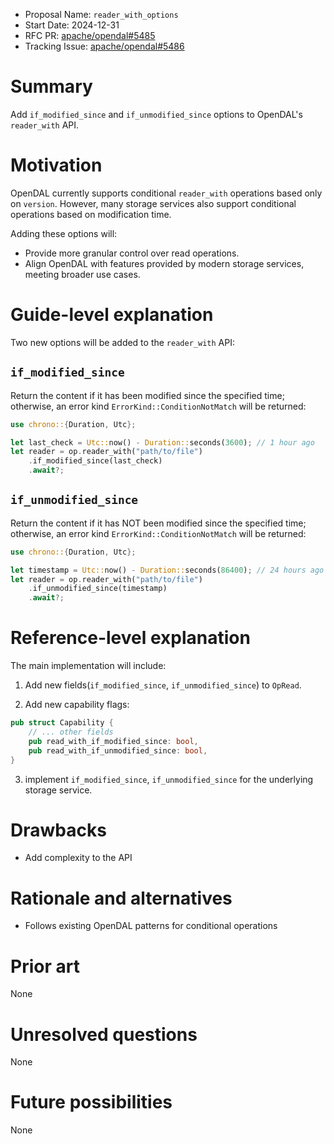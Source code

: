- Proposal Name: `reader_with_options`
- Start Date: 2024-12-31
- RFC PR: [apache/opendal#5485](https://github.com/apache/opendal/pull/5485)
- Tracking Issue: [apache/opendal#5486](https://github.com/apache/opendal/issues/5486)

# Summary

Add `if_modified_since` and `if_unmodified_since` options to OpenDAL's `reader_with` API.

# Motivation

OpenDAL currently supports conditional `reader_with` operations based only on `version`. However, many storage services also 
support conditional operations based on modification time.

Adding these options will:

- Provide more granular control over read operations.
- Align OpenDAL with features provided by modern storage services, meeting broader use cases.

# Guide-level explanation

Two new options will be added to the `reader_with` API:

## `if_modified_since`

Return the content if it has been modified since the specified time; otherwise, 
an error kind `ErrorKind::ConditionNotMatch` will be returned:

```rust
use chrono::{Duration, Utc};

let last_check = Utc::now() - Duration::seconds(3600); // 1 hour ago
let reader = op.reader_with("path/to/file")
    .if_modified_since(last_check)
    .await?;
```


## `if_unmodified_since` 

Return the content if it has NOT been modified since the specified time; otherwise, 
an error kind `ErrorKind::ConditionNotMatch` will be returned:

```rust
use chrono::{Duration, Utc};

let timestamp = Utc::now() - Duration::seconds(86400); // 24 hours ago
let reader = op.reader_with("path/to/file")
    .if_unmodified_since(timestamp)
    .await?;
```


# Reference-level explanation

The main implementation will include:

1. Add new fields(`if_modified_since`, `if_unmodified_since`) to `OpRead`.

2. Add new capability flags:
```rust
pub struct Capability {
    // ... other fields
    pub read_with_if_modified_since: bool,
    pub read_with_if_unmodified_since: bool,
}
```

3. implement `if_modified_since`, `if_unmodified_since` for the underlying storage service.

# Drawbacks

- Add complexity to the API

# Rationale and alternatives

- Follows existing OpenDAL patterns for conditional operations

# Prior art

None

# Unresolved questions

None

# Future possibilities

None
